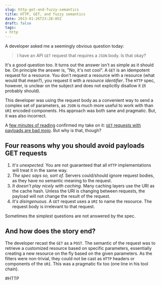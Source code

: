 ```yaml
---
slug: http-get-and-fuzzy-semantics
title: HTTP, GET, and fuzzy semantics
date: 2013-01-26T23:28:05Z
draft: false
tags:
- http
---
```


A developer asked me a seemingly obvious question today:

> I have an API `GET` request that requires a `JSON` body. Is that okay?

It's a good question too. It turns out the answer isn't as simple as it should be. On principle the answer is, "*No*, it's not cool". A `GET` is an idempotent request for a resource. You don't request a resource with a resource (what would that mean?), you request it with a *resource identifier*. The `HTTP` spec, however, is unclear on the subject and does not explicitly disallow it (it probably should).

This developer was using the request body as a convenient way to send a complex set of parameters, as `JSON` is much more useful to work with than `URI` encoded components. His approach was both sane and pragmatic. But, it was also incorrect.

A [few minutes of reading](http://tech.groups.yahoo.com/group/rest-discuss/message/9962) confirmed my take on it: [`GET` requests with payloads are bad mojo](http://stackoverflow.com/questions/978061/http-get-with-request-body). But why is that, though?

## Four reasons why you should avoid payloads GET requests

1. *It's unexpected.* You are not guaranteed that all `HTTP` implementations will treat it in the same way.
2. *The spec says so, sort of.* Servers could/should ignore request bodies, as they have no semantic meaning to the request.
3. *It doesn't play nicely with caching.* Many caching layers use the URI as the cache hash. Unless the URI is changing between requests, the payload will not change the result of the request.
4. *It's disingenuous.* A `GET` request uses a `URI` to name the resource. The request body is irrelevant to that request.

Sometimes the simplest questions are not answered by the spec.

## And how does the story end?

The developer recast the `GET` as a `POST`. The semantic of the request was to retrieve a customized resource based on specific parameters, essentially creating a new resource on the fly based on the given parameters. As the filters were non-trivial, they could not be cast as `HTTP` headers or components of the `URI`. This was a pragmatic fix too (one line in his tool chain).

#HTTP
